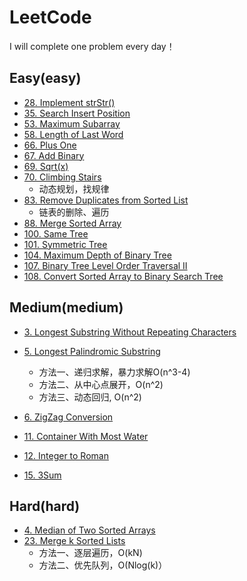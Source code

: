 # LeetCode
I will complete one problem every day！

## Easy(easy)
* [28. Implement strStr()](https://leetcode.com/problems/implement-strstr/description/)
* [35. Search Insert Position](https://leetcode.com/problems/search-insert-position/description/)
* [53. Maximum Subarray](https://leetcode.com/problems/maximum-subarray/description/)
* [58. Length of Last Word](https://leetcode.com/problems/length-of-last-word/description/)
* [66. Plus One](https://leetcode.com/problems/plus-one/description/)
* [67. Add Binary](https://leetcode.com/problems/add-binary/description/)
* [69. Sqrt(x)](https://leetcode.com/problems/sqrtx/description/)
* [70. Climbing Stairs](https://leetcode.com/problems/climbing-stairs/description/)
	* 动态规划，找规律
* [83. Remove Duplicates from Sorted List](https://leetcode.com/problems/remove-duplicates-from-sorted-list/description/)
	* 链表的删除、遍历
* [88. Merge Sorted Array](https://leetcode.com/problems/merge-sorted-array/description/)
* [100. Same Tree](https://leetcode.com/problems/same-tree/description/)
* [101. Symmetric Tree](https://leetcode.com/problems/symmetric-tree/)
* [104. Maximum Depth of Binary Tree](https://leetcode.com/problems/maximum-depth-of-binary-tree/)
* [107. Binary Tree Level Order Traversal II](https://leetcode.com/problems/binary-tree-level-order-traversal-ii/)
* [108. Convert Sorted Array to Binary Search Tree](https://leetcode.com/problems/convert-sorted-array-to-binary-search-tree/)

## Medium(medium)
* [3. Longest Substring Without Repeating Characters](https://leetcode.com/problems/longest-substring-without-repeating-characters/description/)
* [5. Longest Palindromic Substring](https://leetcode.com/problems/longest-palindromic-substring/description/)
	* 方法一、递归求解，暴力求解O(n^3-4)
	* 方法二、从中心点展开，O(n^2)
	* 方法三、动态回归, O(n^2)
* [6. ZigZag Conversion](https://leetcode.com/problems/zigzag-conversion/description/)
* [11. Container With Most Water](https://leetcode.com/problems/container-with-most-water/description/)
* [12. Integer to Roman](https://leetcode.com/problems/integer-to-roman/description/)

* [15. 3Sum](https://leetcode.com/problems/3sum/description/)

## Hard(hard)
* [4. Median of Two Sorted Arrays](https://leetcode.com/problems/median-of-two-sorted-arrays/description/)
* [23. Merge k Sorted Lists](https://leetcode.com/problems/merge-k-sorted-lists/description/)
	* 方法一、逐层遍历，O(kN)
	* 方法二、优先队列，O(Nlog(k)）

